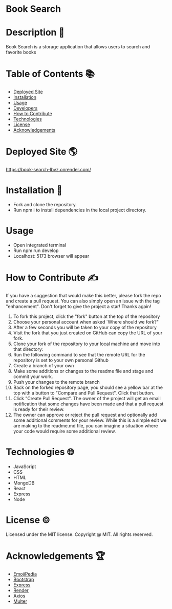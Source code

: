 # Book Search

# Description 📝

Book Search is a storage application that allows users to search and favorite books

# Table of Contents 📚

 - [Deployed Site](#deployed-site)
 - [Installation](#installation)
 - [Usage](#usage)
 - [Developers](#developers)
 - [How to Contribute](#how-to-contribute)
 - [Technologies](#technologies)
 - [License](#license)
 - [Acknowledgements](#acknowledgements)


# Deployed Site 🌎
https://book-search-lbvz.onrender.com/

# Installation 📎

- Fork and clone the repository.
- Run npm i to install dependencies in the local project directory.

# Usage
 - Open integrated terminal
 - Run npm run develop
 - Localhost: 5173 browser will appear 

# How to Contribute ✍

If you have a suggestion that would make this better, please fork the repo and create a pull request. You can also simply open an issue with the tag "enhancement". Don't forget to give the project a star! Thanks again!

1. To fork this project, click the "fork" button at the top of the repository
2. Choose your personal account when asked `Where should we fork?"
3. After a few seconds you will be taken to your copy of the repository
4. Visit the fork that you just created on GitHub can copy the URL of your fork.
5. Clone your fork of the repository to your local machine and move into that directory:
6. Run the following command to see that the remote URL for the repository is set to your own personal Github
7. Create a branch of your own
8. Make some additions or changes to the readme file and stage and commit your work.
9. Push your changes to the remote branch
10. Back on the forked repository page, you should see a yellow bar at the top with a button to "Compare and Pull Request". Click that button.
11. Click "Create Pull Request". The owner of the project will get an email notification that some changes have been made and that a pull request is ready for their review.
12. The owner can approve or reject the pull request and optionally add some additional comments for your review. While this is a simple edit we are making to the readme.md file, you can imagine a situation where your code would require some additional review.

# Technologies 🌐

- JavaScript
- CSS
- HTML
- MongoDB
- React
- Express
- Node

# License ©

Licensed under the MIT license. Copyright @ MIT. All rights reserved.

# Acknowledgements 🏆

- [EmojiPedia](https://emojipedia.org/)
- [Bootstrap](https://getbootstrap.com/)
- [Express](https://www.npmjs.com/package/express)
- [Render](https://render.com/)
- [Axios](https://www.npmjs.com/package/axios)
- [Multer](https://www.npmjs.com/package/multer)

